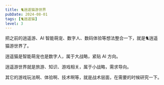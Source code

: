 ```yaml
---
title: 🐈逍遥猫游世界
pubDate: 2024-08-01
tags: [🐈逍遥猫]
level: 3
---
```


把之前的逍遥游、AI 智能萌宠、数字人、数码体验等想法整合一下，就是🐈逍遥猫游世界了。

逍遥猫是智能萌宠也是数字人，属于大战略，紧贴 AI 方向。

逍遥游世界就是旅游、知识、游戏相关，属于小战略，需求导向。

其它的游戏玩法啊、体验啊、技术啊等，就是战术层面，在需要的时候研究一下。
